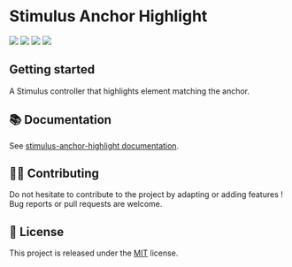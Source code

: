 # Stimulus Anchor Highlight

[![](https://img.shields.io/npm/dt/stimulus-anchor-highlight.svg)](https://www.npmjs.com/package/stimulus-anchor-highlight)
[![](https://img.shields.io/npm/v/stimulus-anchor-highlight.svg)](https://www.npmjs.com/package/stimulus-anchor-highlight)
[![](https://github.com/stimulus-components/stimulus-anchor-highlight/workflows/Lint/badge.svg)](https://github.com/stimulus-components/stimulus-anchor-highlight)
[![](https://img.shields.io/github/license/stimulus-components/stimulus-anchor-highlight.svg)](https://github.com/stimulus-components/stimulus-anchor-highlight)

## Getting started

A Stimulus controller that highlights element matching the anchor.

## 📚 Documentation

See [stimulus-anchor-highlight documentation](https://stimulus-components.netlify.app/docs/components/stimulus-anchor-highlight/).

## 👷‍♂️ Contributing

Do not hesitate to contribute to the project by adapting or adding features ! Bug reports or pull requests are welcome.

## 📝 License

This project is released under the [MIT](http://opensource.org/licenses/MIT) license.
